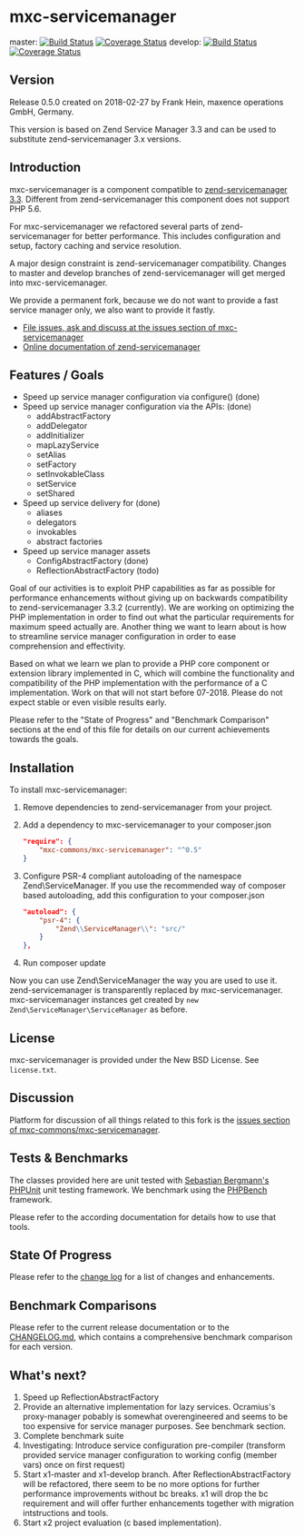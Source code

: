 # mxc-servicemanager

master:
[![Build Status](https://secure.travis-ci.org/mxc-commons/mxc-servicemanager.svg?branch=master)](https://secure.travis-ci.org/mxc-commons/mxc-servicemanager)
[![Coverage Status](https://coveralls.io/repos/github/mxc-commons/mxc-servicemanager/badge.svg?branch=master)](https://coveralls.io/github/mxc-commons/mxc-servicemanager?branch=master)
develop:
[![Build Status](https://secure.travis-ci.org/mxc-commons/mxc-servicemanager.svg?branch=develop)](https://secure.travis-ci.org/mxc-commons/mxc-servicemanager)
[![Coverage Status](https://coveralls.io/repos/github/mxc-commons/mxc-servicemanager/badge.svg?branch=develop)](https://coveralls.io/github/mxc-commons/mxc-servicemanager?branch=develop)

## Version

Release 0.5.0 created on 2018-02-27 by Frank Hein, maxence operations GmbH, Germany.

This version is based on Zend Service Manager 3.3 and can be used to substitute zend-servicemanager 3.x versions.

## Introduction

mxc-servicemanager is a component compatible to [zend-servicemanager  3.3](https://github.com/zendframework/zend-servicemanager "zend-servicemanager").
Different from zend-servicemanager this component does not support PHP 5.6.

For mxc-servicemanager we refactored several parts of zend-servicemanager for better performance. This includes configuration and setup, factory caching and service resolution.

A major design constraint is zend-servicemanager compatibility. Changes to master and develop branches of zend-servicemanager will get merged into mxc-servicemanager.

We provide a permanent fork, because we do not want to provide a fast service manager only, we also want to provide it fastly.


- [File issues, ask and discuss at the issues section of mxc-servicemanager](https://github.com/mxc-commons/mxc-servicemanager/issues)
- [Online documentation of zend-servicemanager](https://docs.zendframework.com/zend-servicemanager)

## Features / Goals

* Speed up service manager configuration via configure() (done)
* Speed up service manager configuration via the APIs: (done)
    * addAbstractFactory
    * addDelegator
    * addInitializer
    * mapLazyService
    * setAlias
    * setFactory
    * setInvokableClass
    * setService
    * setShared
* Speed up service delivery for (done)
    * aliases
    * delegators
    * invokables
    * abstract factories
* Speed up service manager assets
    * ConfigAbstractFactory (done)
    * ReflectionAbstractFactory (todo)

Goal of our activities is to exploit PHP capabilities as far as possible for performance enhancements without giving up on backwards compatibility to
zend-servicemanager 3.3.2 (currently). We are working on optimizing the PHP implementation in order to find out what the particular requirements for
maximum speed actually are. Another thing we want to learn about is how to streamline service manager configuration in order to ease comprehension and
effectivity.

Based on what we learn we plan to provide a PHP core component or extension library implemented in C, which will combine the functionality and
compatibility of the PHP implementation with the performance of a C implementation. Work on that will not start before 07-2018. Please do not expect stable or even visible results early.

Please refer to the "State of Progress" and "Benchmark Comparison" sections at the end of this file for details on our current achievements towards the goals.

## Installation

To install mxc-servicemanager:

1. Remove dependencies to zend-servicemanager from your project.

1. Add a dependency to mxc-servicemanager to your composer.json


    ```json
    "require": {
        "mxc-commons/mxc-servicemanager": "^0.5"
    }
    ```

2. Configure PSR-4 compliant autoloading of the namespace Zend\ServiceManager. If you use the recommended way of composer based autoloading, add this configuration to your composer.json

    ```json
    "autoload": {
        "psr-4": {
            "Zend\\ServiceManager\\": "src/"
        }
    },
    ```

3. Run composer update

Now you can use Zend\ServiceManager the way you are used to use it. zend-servicemanager is transparently replaced by mxc-servicemanager. mxc-servicemanager
instances get created by `new Zend\ServiceManager\ServiceManager` as before.

## License

mxc-servicemanager is provided under the New BSD License. See `license.txt`.

## Discussion

Platform for discussion of all things related to this fork is the [issues section of mxc-commons/mxc-servicemanager](https://github.com/mxc-commons/mxc-servicemanager/issues).

## Tests & Benchmarks

The classes provided here are unit tested with [Sebastian Bergmann's PHPUnit](https://github.com/sebastianbergmann/phpunit) unit testing framework.
We benchmark using the [PHPBench](https://github.com/phpbench/phpbench) framework.

Please refer to the according documentation for details how to use that tools.

## State Of Progress

Please refer to the [change log](CHANGELOG.md) for a list of changes and enhancements.

## Benchmark Comparisons

Please refer to the current release documentation or to the [CHANGELOG.md](CHANGELOG.md), which contains a comprehensive benchmark comparison for
each version.

## What's next?

1. Speed up ReflectionAbstractFactory
2. Provide an alternative implementation for lazy services. Ocramius's proxy-manager pobably is somewhat overengineered and seems to be too expensive for service manager purposes. See benchmark section.
3. Complete benchmark suite
4. Investigating: Introduce service configuration pre-compiler (transform provided service manager configuration to working config (member vars) once on first request)
5. Start x1-master and x1-develop branch. After ReflectionAbstractFactory will be refactored, there seem to be no more options for further performance improvements without bc breaks. x1 will drop the bc requirement and will offer further enhancements together with migration intstructions and tools.
6. Start x2 project evaluation (c based implementation).
